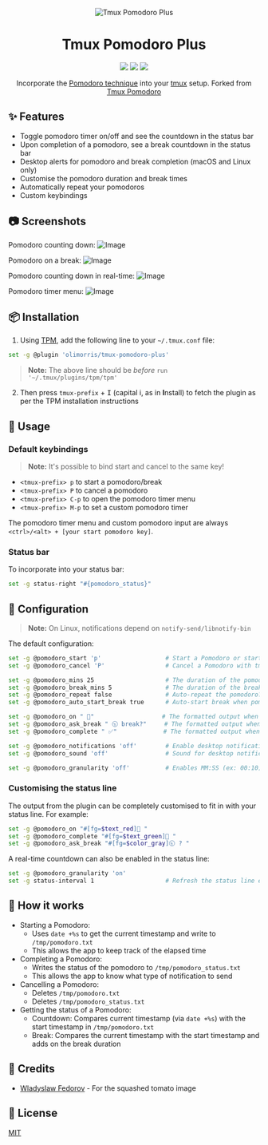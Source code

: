 <p align="center">
<img src="https://user-images.githubusercontent.com/9512444/179077304-a6c31ccb-ad8f-41d9-97f8-f09a1c4935ad.png" alt="Tmux Pomodoro Plus" />
</p>

<h1 align="center">Tmux Pomodoro Plus</h1>

<p align="center">
<a href="https://github.com/olimorris/tmux-pomodoro-plus/stargazers"><img src="https://img.shields.io/github/stars/olimorris/tmux-pomodoro-plus?color=c678dd&logoColor=e06c75&style=for-the-badge"></a>
<a href="https://github.com/olimorris/tmux-pomodoro-plus/issues"><img src="https://img.shields.io/github/issues/olimorris/tmux-pomodoro-plus?color=%23d19a66&style=for-the-badge"></a>
<a href="https://github.com/olimorris/tmux-pomodoro-plus/blob/main/LICENSE.md"><img src="https://img.shields.io/github/license/olimorris/tmux-pomodoro-plus?style=for-the-badge"></a>
</p>

<p align="center">
Incorporate the <a href="https://en.wikipedia.org/wiki/Pomodoro_Technique">Pomodoro technique</a> into your <a href="https://github.com/tmux/tmux">tmux</a> setup. Forked from <a href="https://github.com/alexanderjeurissen/tmux-pomodoro">Tmux Pomodoro</a>
</p>

## :sparkles: Features

- Toggle pomodoro timer on/off and see the countdown in the status bar
- Upon completion of a pomodoro, see a break countdown in the status bar
- Desktop alerts for pomodoro and break completion (macOS and Linux only)
- Customise the pomodoro duration and break times
- Automatically repeat your pomodoros
- Custom keybindings

## :camera: Screenshots

Pomodoro counting down:
![Image](https://user-images.githubusercontent.com/9512444/218257051-1cdc4487-7e0a-4d1f-9e70-932028f47d6f.png)

Pomodoro on a break:
![Image](https://user-images.githubusercontent.com/9512444/218257106-c3f83c7e-a467-4965-adfd-8c0b9b06ad9b.png)

Pomodoro counting down in real-time:
![Image](https://user-images.githubusercontent.com/9512444/218257132-6aac32d9-6ecb-4192-926c-1c41cb4adc62.gif)

Pomodoro timer menu:
![Image](https://user-images.githubusercontent.com/9512444/179624439-c5203dd1-01a9-4bf8-93dc-3da162939a4a.gif)

## :package: Installation

1. Using [TPM](https://github.com/tmux-plugins/tpm), add the following line to your `~/.tmux.conf` file:

```bash
set -g @plugin 'olimorris/tmux-pomodoro-plus'
```

> **Note:** The above line should be _before_ `run '~/.tmux/plugins/tpm/tpm'`

2. Then press `tmux-prefix` + <kbd>I</kbd> (capital i, as in **I**nstall) to fetch the plugin as per the TPM installation instructions

## :rocket: Usage

### Default keybindings

> **Note:** It's possible to bind start and cancel to the same key!

- `<tmux-prefix> p` to start a pomodoro/break
- `<tmux-prefix> P` to cancel a pomodoro
- `<tmux-prefix> C-p` to open the pomodoro timer menu
- `<tmux-prefix> M-p` to set a custom pomodoro timer

The pomodoro timer menu and custom pomodoro input are always `<ctrl>/<alt> + [your start pomodoro key]`.

### Status bar

To incorporate into your status bar:

```bash
set -g status-right "#{pomodoro_status}"
```

## :wrench: Configuration

> **Note:** On Linux, notifications depend on `notify-send/libnotify-bin`

The default configuration:

```bash
set -g @pomodoro_start 'p'                  # Start a Pomodoro or start break with tmux-prefix + p
set -g @pomodoro_cancel 'P'                 # Cancel a Pomodoro with tmux-prefix key + P

set -g @pomodoro_mins 25                    # The duration of the pomodoro
set -g @pomodoro_break_mins 5               # The duration of the break after the pomodoro
set -g @pomodoro_repeat false               # Auto-repeat the pomodoro? False by default
set -g @pomodoro_auto_start_break true      # Auto-start break when pomodoro end? True by default

set -g @pomodoro_on " 🍅"                   # The formatted output when the pomodoro is running
set -g @pomodoro_ask_break " 🕤 break?"     # The formatted output when wait to start break
set -g @pomodoro_complete " ✅"             # The formatted output when the break is running

set -g @pomodoro_notifications 'off'        # Enable desktop notifications from your terminal
set -g @pomodoro_sound 'off'                # Sound for desktop notifications (Run `ls /System/Library/Sounds` for a list of sounds to use on Mac)

set -g @pomodoro_granularity 'off'          # Enables MM:SS (ex: 00:10) format instead of the default (ex: 1m)
```

### Customising the status line

The output from the plugin can be completely customised to fit in with your status line. For example:

```bash
set -g @pomodoro_on "#[fg=$text_red]🍅 "
set -g @pomodoro_complete "#[fg=$text_green]🍅 "
set -g @pomodoro_ask_break "#[fg=$color_gray]🕤 ? "
```

A real-time countdown can also be enabled in the status line:

```bash
set -g @pomodoro_granularity 'on'
set -g status-interval 1                    # Refresh the status line every second
```

## :microscope: How it works

- Starting a Pomodoro:
  - Uses `date +%s` to get the current timestamp and write to `/tmp/pomodoro.txt`
  - This allows the app to keep track of the elapsed time
- Completing a Pomodoro:
  - Writes the status of the pomodoro to `/tmp/pomodoro_status.txt`
  - This allows the app to know what type of notification to send
- Cancelling a Pomodoro:
  - Deletes `/tmp/pomodoro.txt`
  - Deletes `/tmp/pomodoro_status.txt`
- Getting the status of a Pomodoro:
  - Countdown: Compares current timestamp (via `date +%s`) with the start timestamp in `/tmp/pomodoro.txt`
  - Break: Compares the current timestamp with the start timestamp and adds on the break duration

## :clap: Credits

- [Wladyslaw Fedorov](https://dribbble.com/Wladza) - For the squashed tomato image

## :page_with_curl: License

[MIT](https://github.com/olimorris/tmux-pomodoro-plus/blob/master/LICENSE.md)
